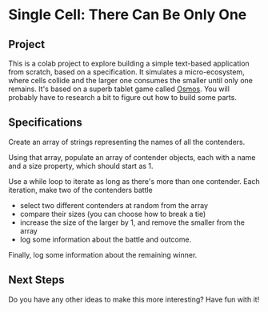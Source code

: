 # Single Cell: There Can Be Only One

## Project
This is a colab project to explore building a simple text-based application from scratch, based on a specification. It simulates a micro-ecosystem, where cells collide and the larger one consumes the smaller until only one remains. It's based on a superb tablet game called [Osmos](https://apps.apple.com/us/app/osmos-for-ipad/id379323382). You will probably have to research a bit to figure out how to build some parts.

## Specifications

Create an array of strings representing the names of all the contenders.

Using that array, populate an array of contender objects, each with a name and a size property, which should start as 1.

Use a while loop to iterate as long as there's more than one contender. Each iteration, make two of the contenders battle
- select two different contenders at random from the array
- compare their sizes (you can choose how to break a tie)
- increase the size of the larger by 1, and remove the smaller from the array
- log some information about the battle and outcome.

Finally, log some information about the remaining winner.

## Next Steps

Do you have any other ideas to make this more interesting? Have fun with it!

